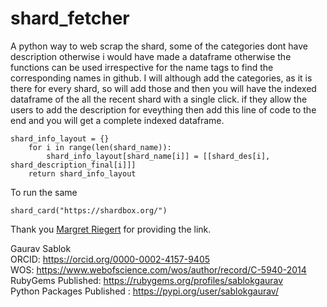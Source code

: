 # shard_fetcher
A python way to web scrap the shard, some of the categories  dont have description otherwise i would have made a dataframe otherwise the functions can be used irrespective for the name tags to find the corresponding names in github. I will although add the categories, as it is there for every shard, so will add those and then you will have the indexed dataframe of the all the recent shard with a single click. if they allow the users to add the description for eveything then add this line of code to the end and you will get a complete indexed dataframe. 

```
shard_info_layout = {}
    for i in range(len(shard_name)):
        shard_info_layout[shard_name[i]] = [[shard_des[i], shard_description_final[i]]]
    return shard_info_layout
```


To run the same
```
shard_card("https://shardbox.org/")
```

Thank you [Margret Riegert](https://github.com/nobodywasishere) for providing the link.

Gaurav Sablok \
ORCID: https://orcid.org/0000-0002-4157-9405 \
WOS: https://www.webofscience.com/wos/author/record/C-5940-2014 \
RubyGems Published: https://rubygems.org/profiles/sablokgaurav \
Python Packages Published : https://pypi.org/user/sablokgaurav/

